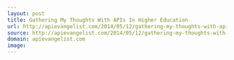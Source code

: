 ```yaml
---
layout: post
title: Gathering My Thoughts With APIs In Higher Education
url: http://apievangelist.com/2014/05/12/gathering-my-thoughts-with-apis-in-higher-education/
source: http://apievangelist.com/2014/05/12/gathering-my-thoughts-with-apis-in-higher-education/
domain: apievangelist.com
image: 
---
```


